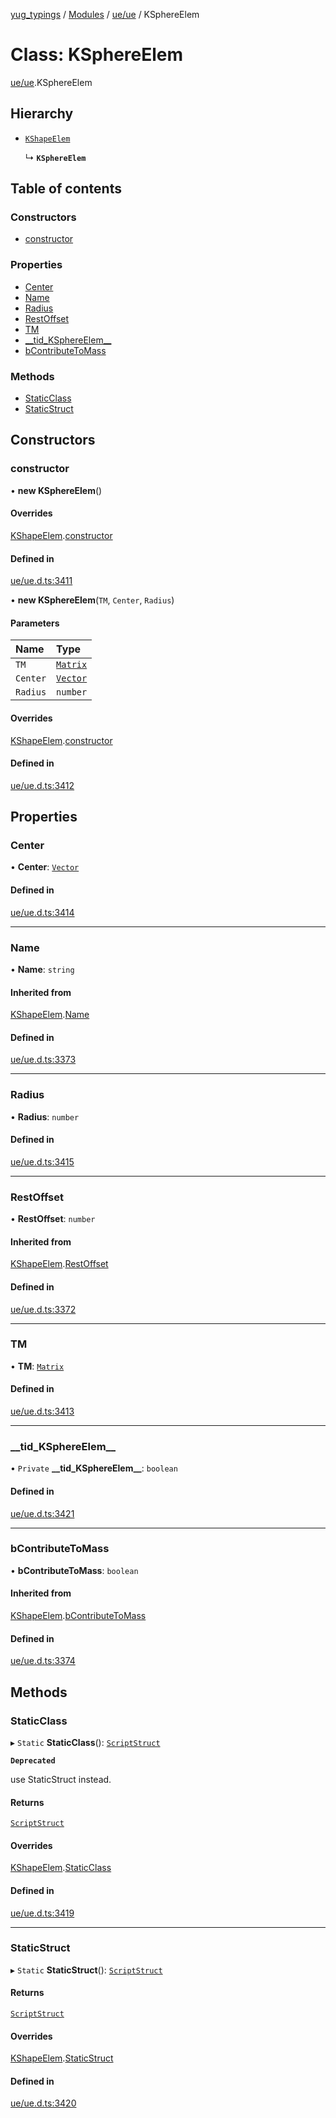 [yug_typings](../README.md) / [Modules](../modules.md) / [ue/ue](../modules/ue_ue.md) / KSphereElem

# Class: KSphereElem

[ue/ue](../modules/ue_ue.md).KSphereElem

## Hierarchy

- [`KShapeElem`](ue_ue.KShapeElem.md)

  ↳ **`KSphereElem`**

## Table of contents

### Constructors

- [constructor](ue_ue.KSphereElem.md#constructor)

### Properties

- [Center](ue_ue.KSphereElem.md#center)
- [Name](ue_ue.KSphereElem.md#name)
- [Radius](ue_ue.KSphereElem.md#radius)
- [RestOffset](ue_ue.KSphereElem.md#restoffset)
- [TM](ue_ue.KSphereElem.md#tm)
- [\_\_tid\_KSphereElem\_\_](ue_ue.KSphereElem.md#__tid_ksphereelem__)
- [bContributeToMass](ue_ue.KSphereElem.md#bcontributetomass)

### Methods

- [StaticClass](ue_ue.KSphereElem.md#staticclass)
- [StaticStruct](ue_ue.KSphereElem.md#staticstruct)

## Constructors

### constructor

• **new KSphereElem**()

#### Overrides

[KShapeElem](ue_ue.KShapeElem.md).[constructor](ue_ue.KShapeElem.md#constructor)

#### Defined in

[ue/ue.d.ts:3411](https://github.com/YugMetaverse/yug_typings/blob/b7d9b19/ue/ue.d.ts#L3411)

• **new KSphereElem**(`TM`, `Center`, `Radius`)

#### Parameters

| Name | Type |
| :------ | :------ |
| `TM` | [`Matrix`](ue_ue.Matrix.md) |
| `Center` | [`Vector`](ue_ue_s.Vector.md) |
| `Radius` | `number` |

#### Overrides

[KShapeElem](ue_ue.KShapeElem.md).[constructor](ue_ue.KShapeElem.md#constructor)

#### Defined in

[ue/ue.d.ts:3412](https://github.com/YugMetaverse/yug_typings/blob/b7d9b19/ue/ue.d.ts#L3412)

## Properties

### Center

• **Center**: [`Vector`](ue_ue_s.Vector.md)

#### Defined in

[ue/ue.d.ts:3414](https://github.com/YugMetaverse/yug_typings/blob/b7d9b19/ue/ue.d.ts#L3414)

___

### Name

• **Name**: `string`

#### Inherited from

[KShapeElem](ue_ue.KShapeElem.md).[Name](ue_ue.KShapeElem.md#name)

#### Defined in

[ue/ue.d.ts:3373](https://github.com/YugMetaverse/yug_typings/blob/b7d9b19/ue/ue.d.ts#L3373)

___

### Radius

• **Radius**: `number`

#### Defined in

[ue/ue.d.ts:3415](https://github.com/YugMetaverse/yug_typings/blob/b7d9b19/ue/ue.d.ts#L3415)

___

### RestOffset

• **RestOffset**: `number`

#### Inherited from

[KShapeElem](ue_ue.KShapeElem.md).[RestOffset](ue_ue.KShapeElem.md#restoffset)

#### Defined in

[ue/ue.d.ts:3372](https://github.com/YugMetaverse/yug_typings/blob/b7d9b19/ue/ue.d.ts#L3372)

___

### TM

• **TM**: [`Matrix`](ue_ue.Matrix.md)

#### Defined in

[ue/ue.d.ts:3413](https://github.com/YugMetaverse/yug_typings/blob/b7d9b19/ue/ue.d.ts#L3413)

___

### \_\_tid\_KSphereElem\_\_

• `Private` **\_\_tid\_KSphereElem\_\_**: `boolean`

#### Defined in

[ue/ue.d.ts:3421](https://github.com/YugMetaverse/yug_typings/blob/b7d9b19/ue/ue.d.ts#L3421)

___

### bContributeToMass

• **bContributeToMass**: `boolean`

#### Inherited from

[KShapeElem](ue_ue.KShapeElem.md).[bContributeToMass](ue_ue.KShapeElem.md#bcontributetomass)

#### Defined in

[ue/ue.d.ts:3374](https://github.com/YugMetaverse/yug_typings/blob/b7d9b19/ue/ue.d.ts#L3374)

## Methods

### StaticClass

▸ `Static` **StaticClass**(): [`ScriptStruct`](ue_ue.ScriptStruct.md)

**`Deprecated`**

use StaticStruct instead.

#### Returns

[`ScriptStruct`](ue_ue.ScriptStruct.md)

#### Overrides

[KShapeElem](ue_ue.KShapeElem.md).[StaticClass](ue_ue.KShapeElem.md#staticclass)

#### Defined in

[ue/ue.d.ts:3419](https://github.com/YugMetaverse/yug_typings/blob/b7d9b19/ue/ue.d.ts#L3419)

___

### StaticStruct

▸ `Static` **StaticStruct**(): [`ScriptStruct`](ue_ue.ScriptStruct.md)

#### Returns

[`ScriptStruct`](ue_ue.ScriptStruct.md)

#### Overrides

[KShapeElem](ue_ue.KShapeElem.md).[StaticStruct](ue_ue.KShapeElem.md#staticstruct)

#### Defined in

[ue/ue.d.ts:3420](https://github.com/YugMetaverse/yug_typings/blob/b7d9b19/ue/ue.d.ts#L3420)
